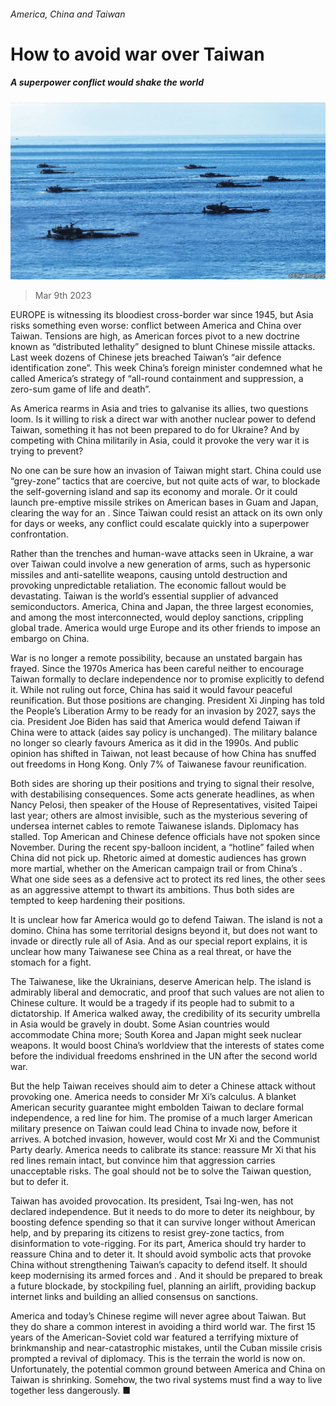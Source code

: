 ###### America, China and Taiwan

# How to avoid war over Taiwan 

##### A superpower conflict would shake the world 

![image](images/20230311_LDD002.jpg) 

> Mar 9th 2023 

EUROPE is witnessing its bloodiest cross-border war since 1945, but Asia risks something even worse: conflict between America and China over Taiwan. Tensions are high, as American forces pivot to a new doctrine known as “distributed lethality” designed to blunt Chinese missile attacks. Last week dozens of Chinese jets breached Taiwan’s “air defence identification zone”. This week China’s foreign minister condemned what he called America’s strategy of “all-round containment and suppression, a zero-sum game of life and death”. 

As America rearms in Asia and tries to galvanise its allies, two questions loom. Is it willing to risk a direct war with another nuclear power to defend Taiwan, something it has not been prepared to do for Ukraine? And by competing with China militarily in Asia, could it provoke the very war it is trying to prevent?

No one can be sure how an invasion of Taiwan might start. China could use “grey-zone” tactics that are coercive, but not quite acts of war, to blockade the self-governing island and sap its economy and morale. Or it could launch pre-emptive missile strikes on American bases in Guam and Japan, clearing the way for an . Since Taiwan could resist an attack on its own only for days or weeks, any conflict could escalate quickly into a superpower confrontation.

Rather than the trenches and human-wave attacks seen in Ukraine, a war over Taiwan could involve a new generation of arms, such as hypersonic missiles and anti-satellite weapons, causing untold destruction and provoking unpredictable retaliation. The economic fallout would be devastating. Taiwan is the world’s essential supplier of advanced semiconductors. America, China and Japan, the three largest economies, and among the most interconnected, would deploy sanctions, crippling global trade. America would urge Europe and its other friends to impose an embargo on China.

War is no longer a remote possibility, because an unstated bargain has frayed. Since the 1970s America has been careful neither to encourage Taiwan formally to declare independence nor to promise explicitly to defend it. While not ruling out force, China has said it would favour peaceful reunification. But those positions are changing. President Xi Jinping has told the People’s Liberation Army to be ready for an invasion by 2027, says the cia. President Joe Biden has said that America would defend Taiwan if China were to attack (aides say policy is unchanged). The military balance no longer so clearly favours America as it did in the 1990s. And public opinion has shifted in Taiwan, not least because of how China has snuffed out freedoms in Hong Kong. Only 7% of Taiwanese favour reunification.


Both sides are shoring up their positions and trying to signal their resolve, with destabilising consequences. Some acts generate headlines, as when Nancy Pelosi, then speaker of the House of Representatives, visited Taipei last year; others are almost invisible, such as the mysterious severing of undersea internet cables to remote Taiwanese islands. Diplomacy has stalled. Top American and Chinese defence officials have not spoken since November. During the recent spy-balloon incident, a “hotline” failed when China did not pick up. Rhetoric aimed at domestic audiences has grown more martial, whether on the American campaign trail or from China’s . What one side sees as a defensive act to protect its red lines, the other sees as an aggressive attempt to thwart its ambitions. Thus both sides are tempted to keep hardening their positions. 

It is unclear how far America would go to defend Taiwan. The island is not a domino. China has some territorial designs beyond it, but does not want to invade or directly rule all of Asia. And as our special report explains, it is unclear how many Taiwanese see China as a real threat, or have the stomach for a fight.

The Taiwanese, like the Ukrainians, deserve American help. The island is admirably liberal and democratic, and proof that such values are not alien to Chinese culture. It would be a tragedy if its people had to submit to a dictatorship. If America walked away, the credibility of its security umbrella in Asia would be gravely in doubt. Some Asian countries would accommodate China more; South Korea and Japan might seek nuclear weapons. It would boost China’s worldview that the interests of states come before the individual freedoms enshrined in the UN after the second world war. 

But the help Taiwan receives should aim to deter a Chinese attack without provoking one. America needs to consider Mr Xi’s calculus. A blanket American security guarantee might embolden Taiwan to declare formal independence, a red line for him. The promise of a much larger American military presence on Taiwan could lead China to invade now, before it arrives. A botched invasion, however, would cost Mr Xi and the Communist Party dearly. America needs to calibrate its stance: reassure Mr Xi that his red lines remain intact, but convince him that aggression carries unacceptable risks. The goal should not be to solve the Taiwan question, but to defer it.

Taiwan has avoided provocation. Its president, Tsai Ing-wen, has not declared independence. But it needs to do more to deter its neighbour, by boosting defence spending so that it can survive longer without American help, and by preparing its citizens to resist grey-zone tactics, from disinformation to vote-rigging. For its part, America should try harder to reassure China and to deter it. It should avoid symbolic acts that provoke China without strengthening Taiwan’s capacity to defend itself. It should keep modernising its armed forces and . And it should be prepared to break a future blockade, by stockpiling fuel, planning an airlift, providing backup internet links and building an allied consensus on sanctions. 

America and today’s Chinese regime will never agree about Taiwan. But they do share a common interest in avoiding a third world war. The first 15 years of the American-Soviet cold war featured a terrifying mixture of brinkmanship and near-catastrophic mistakes, until the Cuban missile crisis prompted a revival of diplomacy. This is the terrain the world is now on. Unfortunately, the potential common ground between America and China on Taiwan is shrinking. Somehow, the two rival systems must find a way to live together less dangerously. ■


